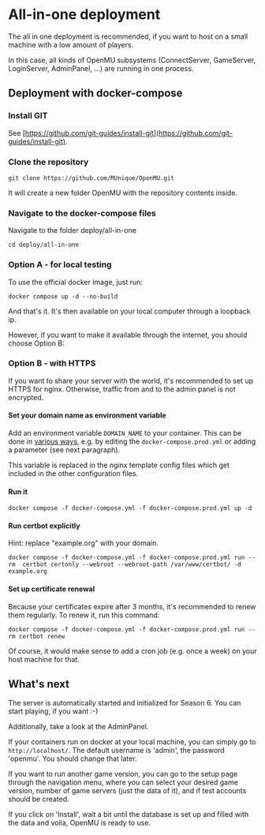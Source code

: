 # All-in-one deployment

The all in one deployment is recommended, if you want to host on a small machine
with a low amount of players.

In this case, all kinds of OpenMU subsystems (ConnectServer, GameServer, LoginServer,
AdminPanel, ...) are running in one process.

## Deployment with docker-compose

### Install GIT

See [https://github.com/git-guides/install-git](https://github.com/git-guides/install-git).

### Clone the repository

`git clone https://github.com/MUnique/OpenMU.git`

It will create a new folder OpenMU with the repository contents inside.

### Navigate to the docker-compose files

Navigate to the folder deploy/all-in-one

`cd deploy/all-in-one`

### Option A - for local testing

To use the official docker image, just run:

`docker compose up -d --no-build`

And that's it. It's then available on your local computer through a loopback ip.

However, if you want to make it available through the internet, you should choose
Option B:

### Option B - with HTTPS

If you want to share your server with the world, it's recommended to set up HTTPS
for nginx. Otherwise, traffic from and to the admin panel is not encrypted.

#### Set your domain name as environment variable

Add an environment variable ```DOMAIN_NAME``` to your container.
This can be done in [various ways](https://docs.docker.com/compose/environment-variables/set-environment-variables/),
e.g. by editing the ```docker-compose.prod.yml``` or adding a parameter (see next
paragraph).

This variable is replaced in the nginx template config files which get included
in the other configuration files.

#### Run it

`docker compose -f docker-compose.yml -f docker-compose.prod.yml up -d`

#### Run certbot explicitly

Hint: replace "example.org" with your domain.

`docker compose -f docker-compose.yml -f docker-compose.prod.yml run --rm  certbot certonly --webroot --webroot-path /var/www/certbot/ -d example.org`

#### Set up certificate renewal

Because your certificates expire after 3 months, it's recommended to renew them regularly.
To renew it, run this command:

`docker compose -f docker-compose.yml -f docker-compose.prod.yml run --rm certbot renew`

Of course, it would make sense to add a cron job (e.g. once a week) on your host
machine for that.

## What's next

The server is automatically started and initialized for Season 6. You can start
playing, if you want :-)

Additionally, take a look at the AdminPanel.

If your containers run on docker at your local machine, you can simply go to `http://localhost/`.
The default username is 'admin', the password 'openmu'. You should change that later.

If you want to run another game version, you can go to the setup page through
the navigation menu, where you can select your desired game version,
number of game servers (just the data of it), and if test accounts
should be created.

If you click on 'Install', wait a bit until the database is set up and filled with the
data and voila, OpenMU is ready to use.
